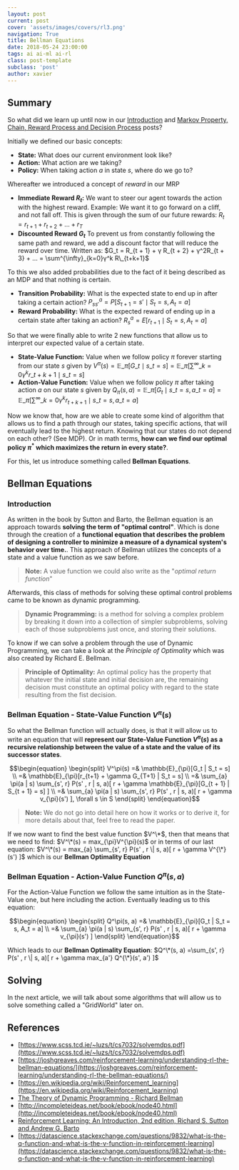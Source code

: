 ```yaml
---
layout: post
current: post
cover: 'assets/images/covers/rl3.png'
navigation: True
title: Bellman Equations
date: 2018-05-24 23:00:00
tags: ai ai-ml ai-rl
class: post-template
subclass: 'post'
author: xavier
---
```


## Summary

So what did we learn up until now in our [Introduction](/rl-intro) and [Markov Property, Chain, Reward Process and Decision Process](/markov-property-chain-reward-decision) posts?

Initially we defined our basic concepts:

* **State:** What does our current environment look like?
* **Action:** What action are we taking?
* **Policy:** When taking action $a$ in state $s$, where do we go to?

Whereafter we introduced a concept of *reward* in our MRP

* **Immediate Reward $R_t$:** We want to steer our agent towards the action with the highest reward. Example: We want it to go forward on a cliff, and not fall off. This is given through the sum of our future rewards: $R_t = r_{t + 1} + r_{t + 2} + ... + r_T$
* **Discounted Reward $G_t$** To prevent us from constantly following the same path and reward, we add a discount factor that will reduce the reward over time. Written as: $G_t = R_{t + 1} + γ R_{t + 2} + γ^2R_{t + 3} + ... = \sum^{\infty}_{k=0}γ^k R\_{t+k+1}$

To this we also added probabilities due to the fact of it being described as an MDP and that nothing is certain.

* **Transition Probability:** What is the expected state to end up in after taking a certain action? $P_{ss'}^a = P[S_{t+1} = s' \mid S_t = s, A_t = a]$
* **Reward Probability:** What is the expected reward of ending up in a certain state after taking an action? $R_s^a = E[r_{t+1} \mid S_t = s, A_t = a]$

So that we were finally able to write 2 new functions that allow us to interpret our expected value of a certain state.

* **State-Value Function:** Value when we follow policy $\pi$ forever starting from our state $s$ given by $V^{\pi}(s) = \mathbb{E}\_{\pi}[G\_t \mid s\_t = s] = \mathbb{E}\_{\pi}[\sum^{\infty}\_{k=0}γ^kr\_{t+k+1} \mid s\_t=s]$
* **Action-Value Function:** Value when we follow policy $\pi$ after taking action $a$ on our state $s$ given by $Q_{\pi}(s, a) = \mathbb{E}\_{\pi}[G_t \mid s\_t = s, a\_t = a] = \mathbb{E}\_{\pi}[\sum^{\infty}\_{k=0}γ^kr_{t+k+1} \mid s\_t=s,a\_t=a]$

Now we know that, how are we able to create some kind of algorithm that allows us to find a path through our states, taking specific actions, that will eventually lead to the highest return. Knowing that our states do not depend on each other? (See MDP). Or in math terms, **how can we find our optimal policy $\pi^*$ which maximizes the return in every state?**.

For this, let us introduce something called **Bellman Equations**.

## Bellman Equations

### Introduction

As written in the book by Sutton and Barto, the Bellman equation is an approach towards **solving the term of "optimal control"**. Which is done through the creation of a **functional equation that describes the problem of designing a controller to minimize a measure of a dynamical system's behavior over time.**. This approach of Bellman utilizes the concepts of a state and a value function as we saw before.

> **Note:** A value function we could also write as the "*optimal return function*"

Afterwards, this class of methods for solving these optimal control problems came to be known as dynamic programming.

> **Dynamic Programming:** is a method for solving a complex problem by breaking it down into a collection of simpler subproblems, solving each of those subproblems just once, and storing their solutions.

To know if we can solve a problem through the use of Dynamic Programming, we can take a look at the *Principle of Optimality* which was also created by Richard E. Bellman.

> **Principle of Optimality:** An optimal policy has the property that whatever the initial state and initial decision are, the remaining decision must constitute an optimal policy with regard to the state resulting from the fist decision.

### Bellman Equation - State-Value Function $V^\pi(s)$

So what the Bellman function will actually does, is that it will allow us to write an equation that will **represent our State-Value Function $V^\pi(s)$ as a recursive relationship between the value of a state and the value of its successor states**.

$$\begin{equation}
\begin{split}
V^\pi(s) =& \mathbb{E}_{\pi}[G_t | S_t = s] \\
         =& \mathbb{E}_{\pi}[r_{t+1} + \gamma G_{T+1} | S_t = s] \\
         =& \sum_{a} \pi(a | s) \sum_{s', r} P(s' , r | s, a)[ r + \gamma \mathbb{E}_{\pi}[G_{t + 1} | S_{t + 1} = s] ] \\
         =& \sum_{a} \pi(a | s) \sum_{s', r} P(s' , r | s, a)[ r + \gamma v_{\pi}(s') ], \forall s \in S
\end{split}
\end{equation}$$

> **Note:** We do not go into detail here on how it works or to derive it, for more details about that, feel free to read the paper.

If we now want to find the best value function $V^\*$, then that means that we need to find: $V^\*(s) = max_{\pi}V^{\pi}(s)$ or in terms of our last equation: $V^\*(s) = max_{a} \sum_{s', r} P(s' , r \| s, a)[ r + \gamma V^{\*}(s') ]$ which is our **Bellman Optimality Equation**

### Bellman Equation - Action-Value Function $Q^\pi(s,a)$

For the Action-Value Function we follow the same intuition as in the State-Value one, but here including the action. Eventually leading us to this equation:

$$\begin{equation}
\begin{split}
Q^\pi(s, a) =& \mathbb{E}_{\pi}[G_t | S_t = s, A_t = a] \\
            =& \sum_{a} \pi(a | s) \sum_{s', r} P(s' , r | s, a)[ r + \gamma v_{\pi}(s') ]
\end{split}
\end{equation}$$

Which leads to our **Bellman Optimality Equation**: $Q^\*(s, a) =\sum_{s', r} P(s' , r \| s, a)[ r + \gamma  max_{a'} Q^{\*}(s', a') ]$

## Solving

In the next article, we will talk about some algorithms that will allow us to solve something called a "GridWorld" later on.

## References
* [https://www.scss.tcd.ie/~luzs/t/cs7032/solvemdps.pdf](https://www.scss.tcd.ie/~luzs/t/cs7032/solvemdps.pdf)
* [https://joshgreaves.com/reinforcement-learning/understanding-rl-the-bellman-equations/](https://joshgreaves.com/reinforcement-learning/understanding-rl-the-bellman-equations/)
* [https://en.wikipedia.org/wiki/Reinforcement_learning](https://en.wikipedia.org/wiki/Reinforcement_learning)
* [The Theory of Dynamic Programming - Richard Bellman](http://www.dtic.mil/dtic/tr/fulltext/u2/604386.pdf)
* [http://incompleteideas.net/book/ebook/node40.html](http://incompleteideas.net/book/ebook/node40.html)
* [Reinforcement Learning: An Introduction, 2nd edition, Richard S. Sutton and Andrew G. Barto](https://drive.google.com/file/d/1xeUDVGWGUUv1-ccUMAZHJLej2C7aAFWY/view)
* [https://datascience.stackexchange.com/questions/9832/what-is-the-q-function-and-what-is-the-v-function-in-reinforcement-learning](https://datascience.stackexchange.com/questions/9832/what-is-the-q-function-and-what-is-the-v-function-in-reinforcement-learning)